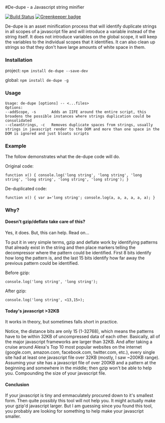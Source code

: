 #De-dupe - a Javascript string minifier

[![Build Status](https://travis-ci.org/markis/de-dupe.svg?branch=master)](https://travis-ci.org/markis/de-dupe) [![Greenkeeper badge](https://badges.greenkeeper.io/markis/de-dupe.svg)](https://greenkeeper.io/)

De-dupe is an asset minification process that will identify duplicate strings in all scopes of a javascript file and will introduce a variable instead of the string itself.  It does not introduce variables on the global scope, it will keep the variables to the individual scopes that it identifies.  It can also clean up strings so that they don't have large amounts of white space in them.

### Installation

project:
`npm install de-dupe --save-dev`

global:
`npm install de-dupe -g`

### Usage

```
Usage: de-dupe [options] -- <...files>
Options:
--addScope, -s       Adds an IIFE around the entire script, this broadens the possible instances where strings duplication could be consolidated
--cleanStrings, -c   Removes duplicate spaces from strings, usually strings in javascript render to the DOM and more than one space in the DOM is ignored and just bloats scripts
```

### Example

The follow demonstrates what the de-dupe code will do.

Original code:
```
function x() { console.log('long string', 'long string', 'long string', 'long string', 'long string', 'long string'); }
```

De-duplicated code:
```
function x() { var a='long string'; console.log(a, a, a, a, a, a); }
```

### Why?

#### Doesn't gzip/deflate take care of this?

Yes, it does. But, this can help. Read on...

To put it in very simple terms, gzip and deflate work by identifying patterns that already exist in the string and then
place markers telling the decompressor where the pattern could be identified.  First 8 bits identify how long the pattern is, and the last 15 bits identify how far away the previous pattern could be identified.

Before gzip:
```
console.log('long string', 'long string');
```

After gzip:
```
console.log('long string', <13,15>);
```

#### Today's javascript >32KB

It works in theory, but sometimes falls short in practice.

Notice, the distance bits are only 15 (1-32768), which means the patterns have to be within 32KB of uncompressed data of each other. Basically, all of the major javascript frameworks are larger than 32KB.  And after taking a cruise around Alexa's Top 10 most popular websites on the internet (google.com, amazon.com, facebook.com, twitter.com, etc.), every single site had at least one javascript file over 32KB (mostly, I saw ~200KB range).  Assuming your site has a javascript file of over 200KB and a pattern at the beginning and somewhere in the middle; then gzip won't be able to help you.  Compounding the size of your javascript file.

#### Conclusion

If your javascript is tiny and emmaculately procured down to it's smallest form. Then quite possibly this tool will not help you. It might actually make your gzip'd javascript larger. But I am guessing since you found this tool, you probably are looking for something to help make your javascript smaller.
